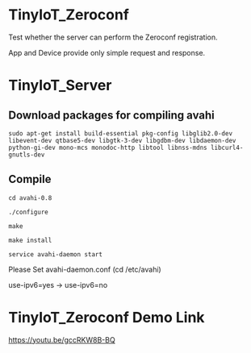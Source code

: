 # TinyIoT_Zeroconf

  Test whether the server can perform the Zeroconf registration.
  
  App and Device provide only simple request and response.
  
# TinyIoT_Server

  ## Download packages for compiling avahi
  
  ```
  sudo apt-get install build-essential pkg-config libglib2.0-dev libevent-dev qtbase5-dev libgtk-3-dev libgdbm-dev libdaemon-dev python-gi-dev mono-mcs monodoc-http libtool libnss-mdns libcurl4-gnutls-dev
  
  ```
  
  ## Compile
  
  ```
  cd avahi-0.8
  ```
  
  ```
  ./configure
  ```
  
  ```
  make
  ```
  
  ```
  make install
  ```
  
  ```
  service avahi-daemon start
  ```
  
  Please Set avahi-daemon.conf (cd /etc/avahi)
  
  use-ipv6=yes -> use-ipv6=no
 

# TinyIoT_Zeroconf Demo Link
  https://youtu.be/gccRKW8B-BQ
